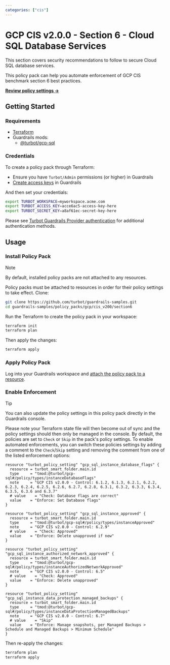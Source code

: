 ```yaml
---
categories: ["cis"]
---
```


# GCP CIS v2.0.0 - Section 6 - Cloud SQL Database Services

This section covers security recommendations to follow to secure Cloud SQL database services.

This policy pack can help you automate enforcement of GCP CIS benchmark section 6 best practices.

**[Review policy settings →](https://hub-guardrails-turbot-com-git-development-turbot.vercel.app/policy-packs/gcp/cis_v200/section6/settings)**

## Getting Started

### Requirements

- [Terraform](https://developer.hashicorp.com/terraform/tutorials/gcp-get-started/install-cli)
- Guardrails mods:
  - [@turbot/gcp-sql](https://hub-guardrails-turbot-com-git-development-turbot.vercel.app/gcp/mods/gcp-sql)

### Credentials

To create a policy pack through Terraform:

- Ensure you have `Turbot/Admin` permissions (or higher) in Guardrails
- [Create access keys](https://turbot.com/guardrails/docs/guides/iam/access-keys#generate-a-new-guardrails-api-access-key) in Guardrails

And then set your credentials:

```sh
export TURBOT_WORKSPACE=myworkspace.acme.com
export TURBOT_ACCESS_KEY=acce6ac5-access-key-here
export TURBOT_SECRET_KEY=a8af61ec-secret-key-here
```

Please see [Turbot Guardrails Provider authentication](https://registry.terraform.io/providers/turbot/turbot/latest/docs#authentication) for additional authentication methods.

## Usage

### Install Policy Pack

> [!NOTE]
> By default, installed policy packs are not attached to any resources.
>
> Policy packs must be attached to resources in order for their policy settings to take effect.
> Clone:

```sh
git clone https://github.com/turbot/guardrails-samples.git
cd guardrails-samples/policy_packs/gcp/cis_v200/section6
```

Run the Terraform to create the policy pack in your workspace:

```sh
terraform init
terraform plan
```

Then apply the changes:

```sh
terraform apply
```

### Apply Policy Pack

Log into your Guardrails workspace and [attach the policy pack to a resource](https://turbot.com/guardrails/docs/guides/working-with-folders/smart#attach-a-smart-folder-to-a-resource).

### Enable Enforcement

> [!TIP]
> You can also update the policy settings in this policy pack directly in the Guardrails console.
>
> Please note your Terraform state file will then become out of sync and the policy settings should then only be managed in the console.
> By default, the policies are set to `Check` or `Skip` in the pack's policy settings. To enable automated enforcements, you can switch these policies settings by adding a comment to the `Check`/`Skip` setting and removing the comment from one of the listed enforcement options:

```hcl
resource "turbot_policy_setting" "gcp_sql_instance_database_flags" {
  resource = turbot_smart_folder.main.id
  type     = "tmod:@turbot/gcp-sql#/policy/types/instanceDatabaseFlags"
  note     = "GCP CIS v2.0.0 - Control: 6.1.2, 6.1.3, 6.2.1, 6.2.2, 6.2.3, 6.2.4, 6.2.5, 6.2.6, 6.2.7, 6.2.8, 6.3.1, 6.3.2, 6.3.3, 6.3.4, 6.3.5, 6.3.6 and 6.3.7"
  # value    = "Check: Database flags are correct"
  value    = "Enforce: Set Database flags"
}

resource "turbot_policy_setting" "gcp_sql_instance_approved" {
  resource = turbot_smart_folder.main.id
  type     = "tmod:@turbot/gcp-sql#/policy/types/instanceApproved"
  note     = "GCP CIS v2.0.0 - Control: 6.2.9"
  # value    = "Check: Approved"
  value    = "Enforce: Delete unapproved if new"
}

resource "turbot_policy_setting" "gcp_sql_instance_authorized_network_approved" {
  resource = turbot_smart_folder.main.id
  type     = "tmod:@turbot/gcp-sql#/policy/types/instanceAuthorizedNetworkApproved"
  note     = "GCP CIS v2.0.0 - Control: 6.5"
  # value    = "Check: Approved"
  value    = "Enforce: Delete unapproved"
}

resource "turbot_policy_setting" "gcp_sql_instance_data_protection_managed_backups" {
  resource = turbot_smart_folder.main.id
  type     = "tmod:@turbot/gcp-sql#/policy/types/instanceDataProtectionManagedBackups"
  note     = "GCP CIS v2.0.0 - Control: 6.7"
  # value    = "Skip"
  value    = "Enforce: Manage snapshots, per Managed Backups > Schedule and Managed Backups > Minimum Schedule"
}
```

Then re-apply the changes:

```sh
terraform plan
terraform apply
```
